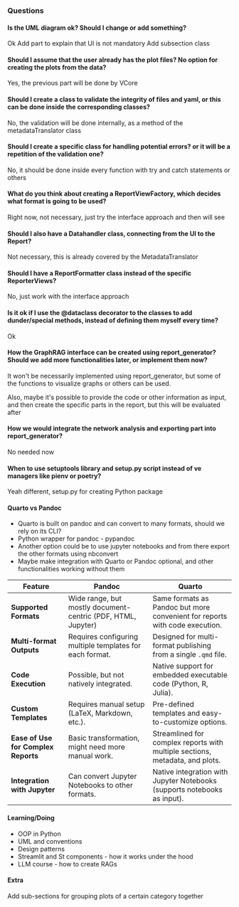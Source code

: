 ### Questions
#### Is the UML diagram ok? Should I change or add something?
Ok
Add part to explain that UI is not mandatory
Add subsection class

#### Should I assume that the user already has the plot files? No option for creating the plots from the data?
Yes, the previous part will be done by VCore
#### Should I create a class to validate the integrity of files and yaml, or this can be done inside the corresponding classes? 
No, the validation will be done internally, as a method of the metadataTranslator class
#### Should I create a specific class for handling potential errors? or it will be a repetition of the validation one?
No, it should be done inside every function with try and catch statements or others
#### What do you think about creating a ReportViewFactory, which decides what format is going to be used?
Right now, not necessary, just try the interface approach and then will see
#### Should I also have a Datahandler class, connecting from the UI to the Report?
Not necessary, this is already covered by the MetadataTranslator 
#### Should I have a ReportFormatter class instead of the specific ReporterViews?
No, just work with the interface approach
#### Is it ok if I use the @dataclass decorator to the classes to add dunder/special methods, instead of defining them myself every time?
Ok
#### How the GraphRAG interface can be created using report_generator? Should we add more functionalities later, or implement them now?
It won't be necessarily implemented using report_generator, but some of the functions to visualize graphs or others can be used. 

Also, maybe it's possible to provide the code or other information as input, and then create the specific parts in the report, but this will be evaluated after
#### How we would integrate the network analysis and exporting part into report_generator?
No needed now
#### When to use setuptools library and setup.py script instead of ve managers like pienv or poetry?
Yeah different, setup.py for creating Python package
#### Quarto vs Pandoc
* Quarto is built on pandoc and can convert to many formats, should we rely on its CLI?
* Python wrapper for pandoc - pypandoc
* Another option could be to use jupyter notebooks and from there export the other formats using nbconvert
* Maybe make integration with Quarto or Pandoc optional, and other functionalities working without them

| **Feature**                         | **Pandoc**                                                   | **Quarto**                                                                   |
| ----------------------------------- | ------------------------------------------------------------ | ---------------------------------------------------------------------------- |
| **Supported Formats**               | Wide range, but mostly document-centric (PDF, HTML, Jupyter) | Same formats as Pandoc but more convenient for reports with code execution.  |
| **Multi-format Outputs**            | Requires configuring multiple templates for each format.     | Designed for multi-format publishing from a single `.qmd` file.              |
| **Code Execution**                  | Possible, but not natively integrated.                       | Native support for embedded executable code (Python, R, Julia).              |
| **Custom Templates**                | Requires manual setup (LaTeX, Markdown, etc.).               | Pre-defined templates and easy-to-customize options.                         |
| **Ease of Use for Complex Reports** | Basic transformation, might need more manual work.           | Streamlined for complex reports with multiple sections, metadata, and plots. |
| **Integration with Jupyter**        | Can convert Jupyter Notebooks to other formats.              | Native integration with Jupyter Notebooks (supports notebooks as input).     |
#### Learning/Doing
* OOP in Python
* UML and conventions
* Design patterns
* Streamlit and St components - how it works under the hood 
* LLM course - how to create RAGs
#### Extra
Add sub-sections for grouping plots of a certain category together




